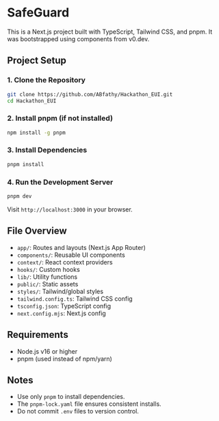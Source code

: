 # SafeGuard

This is a Next.js project built with TypeScript, Tailwind CSS, and pnpm. It was bootstrapped using components from v0.dev.

## Project Setup

### 1. Clone the Repository

```bash
git clone https://github.com/ABfathy/Hackathon_EUI.git
cd Hackathon_EUI
```

### 2. Install pnpm (if not installed)

```bash
npm install -g pnpm
```

### 3. Install Dependencies

```bash
pnpm install
```

### 4. Run the Development Server

```bash
pnpm dev
```

Visit `http://localhost:3000` in your browser.

## File Overview

- `app/`: Routes and layouts (Next.js App Router)
- `components/`: Reusable UI components
- `context/`: React context providers
- `hooks/`: Custom hooks
- `lib/`: Utility functions
- `public/`: Static assets
- `styles/`: Tailwind/global styles
- `tailwind.config.ts`: Tailwind CSS config
- `tsconfig.json`: TypeScript config
- `next.config.mjs`: Next.js config

## Requirements

- Node.js v16 or higher
- pnpm (used instead of npm/yarn)

## Notes

- Use only `pnpm` to install dependencies.
- The `pnpm-lock.yaml` file ensures consistent installs.
- Do not commit `.env` files to version control.



